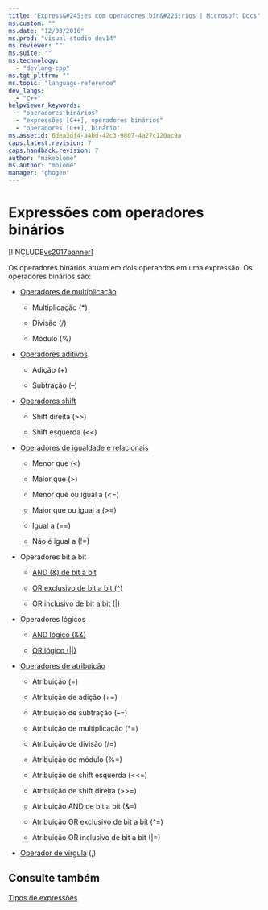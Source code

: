 ```yaml
---
title: "Express&#245;es com operadores bin&#225;rios | Microsoft Docs"
ms.custom: ""
ms.date: "12/03/2016"
ms.prod: "visual-studio-dev14"
ms.reviewer: ""
ms.suite: ""
ms.technology: 
  - "devlang-cpp"
ms.tgt_pltfrm: ""
ms.topic: "language-reference"
dev_langs: 
  - "C++"
helpviewer_keywords: 
  - "operadores binários"
  - "expressões [C++], operadores binários"
  - "operadores [C++], binário"
ms.assetid: 6dea3df4-a4bd-42c3-9807-4a27c120ac9a
caps.latest.revision: 7
caps.handback.revision: 7
author: "mikeblome"
ms.author: "mblome"
manager: "ghogen"
---
```

# Express&#245;es com operadores bin&#225;rios
[!INCLUDE[vs2017banner](../assembler/inline/includes/vs2017banner.md)]

Os operadores binários atuam em dois operandos em uma expressão.  Os operadores binários são:  
  
-   [Operadores de multiplicação](../cpp/multiplicative-operators-and-the-modulus-operator.md)  
  
    -   Multiplicação \(\*\)  
  
    -   Divisão \(\/\)  
  
    -   Módulo \(%\)  
  
-   [Operadores aditivos](../cpp/additive-operators-plus-and.md)  
  
    -   Adição \(\+\)  
  
    -   Subtração \(–\)  
  
-   [Operadores shift](../Topic/Left%20Shift%20and%20Right%20Shift%20Operators%20\(%3E%3E%20and%20%3C%3C\).md)  
  
    -   Shift direita \(\>\>\)  
  
    -   Shift esquerda \(\<\<\)  
  
-   [Operadores de igualdade e relacionais](../cpp/relational-operators-equal-and-equal.md)  
  
    -   Menor que \(\<\)  
  
    -   Maior que \(\>\)  
  
    -   Menor que ou igual a \(\<\=\)  
  
    -   Maior que ou igual a \(\>\=\)  
  
    -   Igual a \(\=\=\)  
  
    -   Não é igual a \(\!\=\)  
  
-   Operadores bit a bit  
  
    -   [AND \(&\) de bit a bit](../cpp/bitwise-and-operator-amp.md)  
  
    -   [OR exclusivo de bit a bit \(^\)](../cpp/bitwise-exclusive-or-operator-hat.md)  
  
    -   [OR inclusivo de bit a bit \(&#124;\)](../cpp/bitwise-inclusive-or-operator-pipe.md)  
  
-   Operadores lógicos  
  
    -   [AND lógico \(&&\)](../Topic/Logical%20AND%20Operator:%20&&.md)  
  
    -   [OR lógico \(&#124;&#124;\)](../cpp/logical-or-operator-pipe-pipe.md)  
  
-   [Operadores de atribuição](../cpp/assignment-operators.md)  
  
    -   Atribuição \(\=\)  
  
    -   Atribuição de adição \(\+\=\)  
  
    -   Atribuição de subtração \(–\=\)  
  
    -   Atribuição de multiplicação \(\*\=\)  
  
    -   Atribuição de divisão \(\/\=\)  
  
    -   Atribuição de módulo \(%\=\)  
  
    -   Atribuição de shift esquerda \(\<\<\=\)  
  
    -   Atribuição de shift direita \(\>\>\=\)  
  
    -   Atribuição AND de bit a bit \(&\=\)  
  
    -   Atribuição OR exclusivo de bit a bit \(^\=\)  
  
    -   Atribuição OR inclusivo de bit a bit \(&#124;\=\)  
  
-   [Operador de vírgula](../cpp/comma-operator.md) \(,\)  
  
## Consulte também  
 [Tipos de expressões](../cpp/types-of-expressions.md)